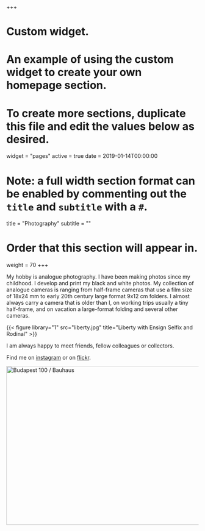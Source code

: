 +++
# Custom widget.
# An example of using the custom widget to create your own homepage section.
# To create more sections, duplicate this file and edit the values below as desired.
widget = "pages"
active = true
date = 2019-01-14T00:00:00

# Note: a full width section format can be enabled by commenting out the `title` and `subtitle` with a `#`.
title = "Photography"
subtitle = ""

# Order that this section will appear in.
weight = 70
+++

My hobby is analogue photography.  I have been making photos since my childhood.  I develop and print my black and white photos. My collection of analogue cameras is ranging from half-frame cameras that use a film size of 18x24 mm to early 20th century large format 9x12 cm folders.  I almost always carry a camera that is older than I, on working trips usually a tiny half-frame, and on vacation a large-format folding and several other cameras.  

{{< figure library="1" src="liberty.jpg" title="Liberty with Ensign Selfix and Rodinal" >}}

I am always happy to meet friends, fellow colleagues or collectors.

Find me on [instagram](https://www.instagram.com/antaldaniel/) or on [flickr](https://www.flickr.com/people/antaldaniel/).

<a data-flickr-embed="true"  href="https://www.flickr.com/photos/antaldaniel/46861776865" title="Gellérthegy utca 31."><img src="https://live.staticflickr.com/65535/46861776865_1d7684e86a_n.jpg" width="650" height="417" alt="Budapest 100 / Bauhaus"></a><script async src="//embedr.flickr.com/assets/client-code.js" charset="utf-8"></script>


    
